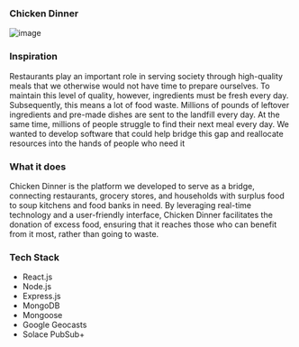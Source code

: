 ### Chicken Dinner
![image](https://github.com/emilyniee/UOttahack6-WWCD/assets/116975786/2313fdb4-ca97-4910-b1c9-a13de421e4f9)

### Inspiration
Restaurants play an important role in serving society through high-quality meals that we otherwise would not have time to prepare ourselves. To maintain this level of quality, however, ingredients must be fresh every day. Subsequently, this means a lot of food waste. Millions of pounds of leftover ingredients and pre-made dishes are sent to the landfill every day. At the same time, millions of people struggle to find their next meal every day. We wanted to develop software that could help bridge this gap and reallocate resources into the hands of people who need it

### What it does
Chicken Dinner is the platform we developed to serve as a bridge, connecting restaurants, grocery stores, and households with surplus food to soup kitchens and food banks in need. By leveraging real-time technology and a user-friendly interface, Chicken Dinner facilitates the donation of excess food, ensuring that it reaches those who can benefit from it most, rather than going to waste.

### Tech Stack
- React.js
- Node.js
- Express.js
- MongoDB
- Mongoose
- Google Geocasts
- Solace PubSub+
